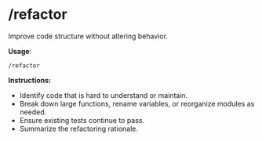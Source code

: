 # /refactor

Improve code structure without altering behavior.

**Usage**:
```
/refactor
```

**Instructions:**
- Identify code that is hard to understand or maintain.
- Break down large functions, rename variables, or reorganize modules as needed.
- Ensure existing tests continue to pass.
- Summarize the refactoring rationale.
